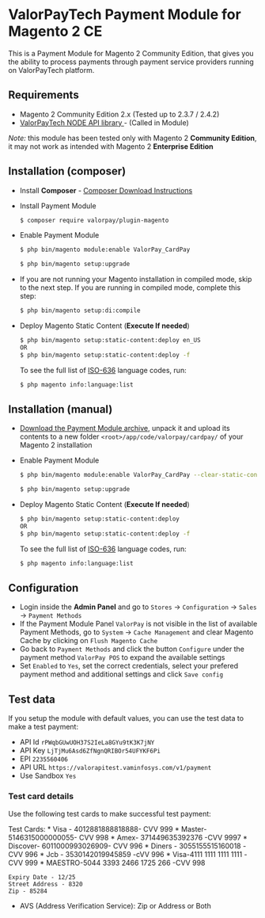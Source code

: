 # ValorPayTech Payment Module for Magento 2 CE

This is a Payment Module for Magento 2 Community Edition, that gives you the ability to process payments through payment service providers running on ValorPayTech platform.

## Requirements

  * Magento 2 Community Edition 2.x (Tested up to 2.3.7 / 2.4.2)
  * [ValorPayTech NODE API library ](https://github.com/ValorPay/API.Plugin.PaymentGateway) - (Called in Module)

*Note:* this module has been tested only with Magento 2 __Community Edition__, it may not work as intended with Magento 2 __Enterprise Edition__

## Installation (composer)

  * Install __Composer__ - [Composer Download Instructions](https://getcomposer.org/doc/00-intro.md)

  * Install Payment Module

    ```sh
    $ composer require valorpay/plugin-magento
    ```

  * Enable Payment Module

    ```sh
    $ php bin/magento module:enable ValorPay_CardPay
    ```

    ```sh
    $ php bin/magento setup:upgrade
    ```

  * If you are not running your Magento installation in compiled mode, skip to the next step. If you are running in compiled mode, complete this step:

    ```sh
    $ php bin/magento setup:di:compile
    ```

  * Deploy Magento Static Content (__Execute If needed__)

    ```sh
    $ php bin/magento setup:static-content:deploy en_US
    OR
    $ php bin/magento setup:static-content:deploy -f 
    ```

    To see the full list of [ISO-636](http://www.loc.gov/standards/iso639-2/php/code_list.php) language codes, run:

    ```sh
    $ php magento info:language:list  
    ```

## Installation (manual)

  * [Download the Payment Module archive](https://github.com/valorpay/plugin-magento/archive/master.zip), unpack it and upload its contents to a new folder ```<root>/app/code/valorpay/cardpay/``` of your Magento 2 installation

  * Enable Payment Module

    ```sh
    $ php bin/magento module:enable ValorPay_CardPay --clear-static-content
    ```

    ```sh
    $ php bin/magento setup:upgrade
    ```

  * Deploy Magento Static Content (__Execute If needed__)

    ```sh
    $ php bin/magento setup:static-content:deploy     
    OR
    $ php bin/magento setup:static-content:deploy -f 

    ```   
    To see the full list of [ISO-636](http://www.loc.gov/standards/iso639-2/php/code_list.php) language codes, run:

    ```sh
    $ php magento info:language:list  
    ```

## Configuration

  * Login inside the __Admin Panel__ and go to ```Stores``` -> ```Configuration``` -> ```Sales``` -> ```Payment Methods```
  * If the Payment Module Panel ```ValorPay``` is not visible in the list of available Payment Methods,
    go to  ```System``` -> ```Cache Management``` and clear Magento Cache by clicking on ```Flush Magento Cache```
  * Go back to ```Payment Methods``` and click the button ```Configure``` under the payment method ```ValorPay POS``` to expand the available settings
  * Set ```Enabled``` to ```Yes```, set the correct credentials, select your prefered payment method and additional settings and click ```Save config```

## Test data

If you setup the module with default values, you can use the test data to make a test payment:

  * API Id ```rPWqbGUwUOH37S2IeLa8GYu9tK3K7jNY```
  * API Key ```LjTjMu6Asd6ZfNgnQRIBOr54UFYKF6Pi```
  * EPI ```2235560406```
  * API URL ```https://valorapitest.vaminfosys.com/v1/payment```
  * Use Sandbox ``Yes``

### Test card details

Use the following test cards to make successful test payment:

  Test Cards: 
    * Visa - 4012881888818888- CVV 999
    * Master- 5146315000000055- CVV 998
    * Amex- 371449635392376 -CVV 9997
    * Discover- 6011000993026909-  CVV 996
    * Diners - 3055155515160018 -CVV 996
    * Jcb - 3530142019945859 -cVV 996
    * Visa-4111 1111 1111 1111 -CVV 999
    * MAESTRO-5044 3393 2466 1725 266 -CVV 998

    Expiry Date - 12/25
    Street Address - 8320
    Zip - 85284

  * AVS (Address Verification Service): Zip or Address or Both
